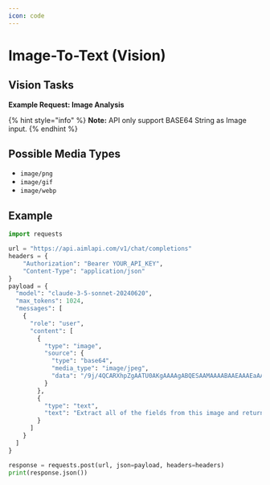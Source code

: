 ```yaml
---
icon: code
---
```


# Image-To-Text (Vision)

## Vision Tasks

**Example Request: Image Analysis**

{% hint style="info" %}
**Note:** API only support BASE64 String as Image input.&#x20;
{% endhint %}

## Possible Media Types

* `image/png`
* `image/gif`
* `image/webp`

## Example

```python
import requests

url = "https://api.aimlapi.com/v1/chat/completions"
headers = {
    "Authorization": "Bearer YOUR_API_KEY",
    "Content-Type": "application/json"
}
payload = {
  "model": "claude-3-5-sonnet-20240620",
  "max_tokens": 1024,
  "messages": [
    {
      "role": "user",
      "content": [
        {
          "type": "image",
          "source": {
            "type": "base64",
            "media_type": "image/jpeg",
            "data": "/9j/4QCARXhpZgAATU0AKgAAAAgABQESAAMAAAABAAEAAAEaAAUAAAABAAAASgEbAAUAAAABAAAAUgEoAAMAAAABAAIAAIdpAAQAAAABAAAAWgAAAAAAAABIAAAAAQAAAEgAAAABAAKgAgAEAAAAAQAABXigAwAEAAAAAQAAAxkAAAAA/+EA+mh0"
          }
        },
        {
          "type": "text",
          "text": "Extract all of the fields from this image and return in a JSON format"
        }
      ]
    }
  ]
}

response = requests.post(url, json=payload, headers=headers)
print(response.json())

```

